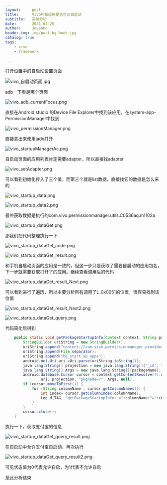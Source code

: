 ```yaml
---
layout:     post
title:      Vivo判断应用是否可以自启动
subtitle:   系统分析
date:       2021-04-25
author:     JovenHe
header-img: img/post-bg-hook.jpg
catalog: true
tags:
    - vivo
    - framework
    
---
```


打开设置中的自启动设置页面

![vivo_自启动页面.jpg](https://i.loli.net/2021/06/17/fyD54EA6FaLpgXS.jpg)

adb一下看是哪个页面

![vivo_adb_currentFocus.png](https://i.loli.net/2021/06/17/7pxPTmLWUb6HynA.jpg)

直接在Android studio 的Device File Explorer中找到该应用，在system-app-PermissionManager中找到

![vivo_permissionManager.png](https://i.loli.net/2021/06/17/LsnvTMiQ24qIeED.jpg)

直接拿出来使用jadx打开

![vivo_startupManagerAc.png](https://i.loli.net/2021/06/17/Q5wASgjlKvHJpFq.jpg)

自启动页面的应用列表肯定需要adapter，所以直接找adapter

![vivo_setAdapter.png](https://i.loli.net/2021/06/17/Ia74dkgWKcNAZeB.jpg)

可以看到初始化传入了三个值，而第三个就是list数据，直接找它的数据是怎么来的

![vivo_startup_data.png](https://i.loli.net/2021/06/17/ABjVhmQF9NCxLzw.jpg)

![vivo_startup_data2.png](https://i.loli.net/2021/06/17/Ix7fGdkJHvoC2EM.jpg)

最终获取数据是执行的com.vivo.permissionmanager.utils.C0536aq.m1102a

![vivo_startup_dataGet.png](https://i.loli.net/2021/06/17/dAHRZqI9tNfJ163.jpg)

那我们把代码整理执行一下

![vivo_startup_dataGet_code.png](https://i.loli.net/2021/06/17/gUCYy7haoKqpdct.jpg)

![vivo_startup_dataGet_result.png](https://i.loli.net/2021/06/17/6tmn4pbgATFO718.jpg)

和手机自启动页面的应用是一致的，但这一步只是获取了需要自启动的应用包名，下一步就需要获取打开了的应用。继续查看调用后的代码

![vivo_startup_dataGet_result_Next.png](https://i.loli.net/2021/06/17/iesYPIlTX4tvW8b.jpg)

可以看到进行了遍历，所以主要分析所有调用了L_0x0051的位置，很容易找到该位置

![vivo_startup_dataGet_result_Next2.png](https://i.loli.net/2021/06/17/EcCGlLpD3vPySIb.jpg)

![vivo_startup_dataGet_query.png](https://i.loli.net/2021/06/17/E1HKcgP3tYRJIb4.jpg)

代码简化后得到

```java
    public static void getPackageStartupInfo(Context context, String packageName){
        StringBuilder uriString = new StringBuilder();
        uriString.append("content://com.vivo.permissionmanager.provider.permission");
        uriString.append(File.separator);
        uriString.append("bg_start_up_apps");
        android.net.Uri uri =Uri.parse(uriString.toString());
        java.lang.String[] projection = new java.lang.String[]{"_id", "pkgname", "pkguid", "setbyuser", "currentstate"};
        java.lang.String[] Args = new java.lang.String[]{packageName};
        android.database.Cursor cursor = context.getContentResolver().query(
                uri, projection, "pkgname=?", Args, null);
        if (cursor.moveToFirst()) {
            for (String columnName : cursor.getColumnNames()) {
                int index= cursor.getColumnIndex(columnName);
                Log.d(TAG, "getPackageStartupInfo: ="+columnName+"="+cursor.getString(index));
            }
        }
        cursor.close();
    }
```

执行一下，获取支付宝的信息

![vivo_startup_dataGet_query_result.png](https://i.loli.net/2021/06/17/jJMnUC2Ha5z6mDp.jpg)

在自启动中允许支付宝自启动，再次执行

![vivo_startup_dataGet_query_result2.png](https://i.loli.net/2021/06/17/JXBAg5vkrQKR1af.jpg)

可见状态值为0代表允许自启，为1代表不允许自启

至此分析结束